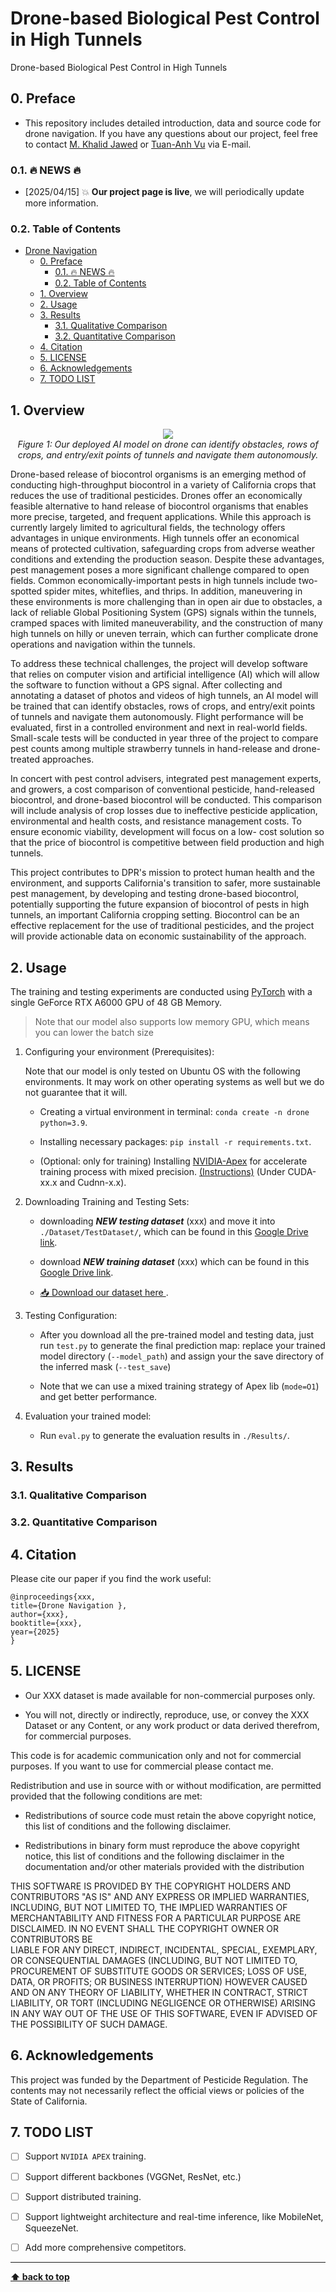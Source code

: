 # Drone-based Biological Pest Control in High Tunnels
Drone-based Biological Pest Control in High Tunnels


## 0. Preface

- This repository includes detailed introduction, data and source code for drone navigation. If you have any questions about our project, feel free to contact [M. Khalid Jawed](https://structures.computer/) or [Tuan-Anh Vu](mailto:tuananh1007@ucla.edu) via E-mail. 

### 0.1. :fire: NEWS :fire:
- [2025/04/15] :boom: **Our project page is live**, we will periodically update more information.
<!-- - [2025/04/15] Training/Testing code will be updated soon ...
- [2025/04/15] Data will be release soon ... -->

### 0.2. Table of Contents

- [Drone Navigation](#drone-based-biological-pest-control-in-high-tunnels)
  - [0. Preface](#0-preface)
    - [0.1. :fire: NEWS :fire:](#01-fire-news-fire)
    - [0.2. Table of Contents](#02-table-of-contents)
  - [1. Overview](#1-Overview)
  - [2. Usage](#2-usage)
  - [3. Results](#3-results)
    - [3.1. Qualitative Comparison](#31-qualitative-comparison)
    - [3.2. Quantitative Comparison](#32-quantitative-comparison)
  - [4. Citation](#4-citation)
  - [5. LICENSE](#5-license)
  - [6. Acknowledgements](#6-acknowledgements)
  - [7. TODO LIST](#7-todo-list)


## 1. Overview

<p align="center">
    <img src="./files/teaser.png"/> <br />
    <em> 
    Figure 1: Our deployed AI model on drone can identify obstacles, 
    rows of crops, and entry/exit points of tunnels and navigate them autonomously.
    </em>
</p>

Drone-based release of biocontrol organisms is an emerging method of conducting high-throughput biocontrol in a variety of California crops that reduces the use of traditional pesticides. Drones offer an economically feasible alternative to hand release of biocontrol organisms that enables more precise, targeted, and frequent applications. While this approach is currently largely limited to agricultural fields, the technology offers advantages in unique environments. High tunnels offer an economical means of protected cultivation, safeguarding crops from adverse weather conditions and extending the production season. Despite these advantages, pest management poses a more significant challenge compared to open fields. Common economically-important pests in high tunnels include two-spotted spider mites, whiteflies, and thrips. In addition, maneuvering in these environments is more challenging than in open air due to obstacles, a lack of reliable Global Positioning System (GPS) signals within the tunnels, cramped spaces with limited maneuverability, and the construction of many high tunnels on hilly or uneven terrain, which can further complicate drone operations and navigation within the tunnels. 

To address these technical challenges, the project will develop software that relies on computer vision and artificial intelligence (AI) which will allow the software to function without a GPS signal. After collecting and annotating a dataset of photos and videos of high tunnels, an AI model will be trained that can identify obstacles, rows of crops, and entry/exit points of tunnels and navigate them autonomously. Flight performance will be evaluated, first in a controlled environment and next in real-world fields. Small-scale tests will be conducted in year three of the project to compare pest counts among multiple strawberry tunnels in hand-release and drone-treated approaches. 

In concert with pest control advisers, integrated pest management experts, and growers, a cost comparison of conventional pesticide, hand-released biocontrol, and drone-based biocontrol will be conducted. This comparison will include analysis of crop losses due to ineffective pesticide application, environmental and health costs, and resistance management costs. To ensure economic viability, development will focus on a low- cost solution so that the price of biocontrol is competitive between field production and high tunnels. 

This project contributes to DPR's mission to protect human health and the environment, and supports California's transition to safer, more sustainable pest management, by developing and testing drone-based biocontrol, potentially supporting the future expansion of biocontrol of pests in high tunnels, an important California cropping setting. Biocontrol can be an effective replacement for the use of traditional pesticides, and the project will provide actionable data on economic sustainability of the approach.

## 2. Usage

The training and testing experiments are conducted using [PyTorch](https://github.com/pytorch/pytorch) with 
a single GeForce RTX A6000 GPU of 48 GB Memory.

> Note that our model also supports low memory GPU, which means you can lower the batch size


1. Configuring your environment (Prerequisites):
   
    Note that our model is only tested on Ubuntu OS with the following environments. 
    It may work on other operating systems as well but we do not guarantee that it will.
    
    + Creating a virtual environment in terminal: `conda create -n drone python=3.9`.
    
    + Installing necessary packages: `pip install -r requirements.txt`.
    
    + (Optional: only for training) Installing [NVIDIA-Apex](https://github.com/NVIDIA/apex) 
    for accelerate training process with mixed precision. 
    [(Instructions)](https://github.com/NVIDIA/apex#linux) (Under CUDA-xx.x and Cudnn-x.x).

<!--2. Downloading Testing Sets: -->
2. Downloading Training and Testing Sets:
    + downloading **_NEW testing dataset_** (xxx) and move it into `./Dataset/TestDataset/`, 
    which can be found in this [Google Drive link](https://drive.google.com/file/d/).
    
    + download **_NEW training dataset_** (xxx) which can be found in this [Google Drive link](https://drive.google.com/file/d/).
    + <a href="https://github.com/EvelynZhu88/DroneNav_dataset.git">📥 Download our dataset here </a>.
    

3. Testing Configuration:

    + After you download all the pre-trained model and testing data, just run `test.py` to generate the final prediction map: 
    replace your trained model directory (`--model_path`) and assign your the save directory of the inferred mask (`--test_save`)
    
    + Note that we can use a mixed training strategy of Apex lib (`mode=O1`) and get better performance. 

4. Evaluation your trained model:

    + Run `eval.py` to generate the evaluation results in `./Results/`.

## 3. Results

### 3.1. Qualitative Comparison
<!-- <p align="center">
    <img src="./files/qualitative.png"/> <br />
    <em> 
    Figure 2: Qualitative results of our proposed method and other methods.
    </em>
</p> -->

### 3.2. Quantitative Comparison

<!-- <p align="center">
    <img src="./files/quantitative.png"/> <br />
    <em> 
    Table 1: Quantitative results on different datasets. The best scores are highlighted in bold.
    </em>
</p> -->


## 4. Citation

Please cite our paper if you find the work useful: 

	@inproceedings{xxx,
  	title={Drone Navigation },
  	author={xxx},
  	booktitle={xxx},
  	year={2025}
	}

## 5. LICENSE

- Our XXX dataset is made available for non-commercial purposes only.

- You will not, directly or indirectly, reproduce, use, or convey the XXX Dataset 
or any Content, or any work product or data derived therefrom, for commercial purposes.

This code is for academic communication only and not for commercial purposes. 
If you want to use for commercial please contact me.

Redistribution and use in source with or without
modification, are permitted provided that the following conditions are
met:

* Redistributions of source code must retain the above copyright
  notice, this list of conditions and the following disclaimer.
  
* Redistributions in binary form must reproduce the above copyright
  notice, this list of conditions and the following disclaimer in
  the documentation and/or other materials provided with the distribution

THIS SOFTWARE IS PROVIDED BY THE COPYRIGHT HOLDERS AND CONTRIBUTORS "AS IS"
AND ANY EXPRESS OR IMPLIED WARRANTIES, INCLUDING, BUT NOT LIMITED TO, THE
IMPLIED WARRANTIES OF MERCHANTABILITY AND FITNESS FOR A PARTICULAR PURPOSE
ARE DISCLAIMED. IN NO EVENT SHALL THE COPYRIGHT OWNER OR CONTRIBUTORS BE 	
LIABLE FOR ANY DIRECT, INDIRECT, INCIDENTAL, SPECIAL, EXEMPLARY, OR
CONSEQUENTIAL DAMAGES (INCLUDING, BUT NOT LIMITED TO, PROCUREMENT OF
SUBSTITUTE GOODS OR SERVICES; LOSS OF USE, DATA, OR PROFITS; OR BUSINESS
INTERRUPTION) HOWEVER CAUSED AND ON ANY THEORY OF LIABILITY, WHETHER IN
CONTRACT, STRICT LIABILITY, OR TORT (INCLUDING NEGLIGENCE OR OTHERWISE)
ARISING IN ANY WAY OUT OF THE USE OF THIS SOFTWARE, EVEN IF ADVISED OF THE
POSSIBILITY OF SUCH DAMAGE.

## 6. Acknowledgements

This project was funded by the Department of Pesticide Regulation. The contents may not necessarily reflect the official views or policies of the State of California.

## 7. TODO LIST

- [ ] Support `NVIDIA APEX` training.

- [ ] Support different backbones (VGGNet, ResNet, etc.)

- [ ] Support distributed training.

- [ ] Support lightweight architecture and real-time inference, like MobileNet, SqueezeNet.

- [ ] Add more comprehensive competitors.
    
---

**[⬆ back to top](#0-preface)**
